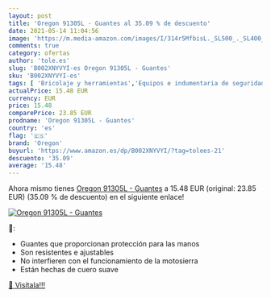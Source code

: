 ```yaml
---
layout: post
title: 'Oregon 91305L - Guantes al 35.09 % de descuento'
date: 2021-05-14 11:04:56
image: 'https://m.media-amazon.com/images/I/314r5MfbisL._SL500_._SL400_.jpg'
comments: true
category: ofertas
author: 'tole.es'
slug: 'B002XNYVYI-es Oregon 91305L - Guantes'
sku: 'B002XNYVYI-es'
tags: [ 'Bricolaje y herramientas','Equipos e indumentaria de seguridad','Guantes','Guantes de trabajo','Prevención y seguridad','guantes','oregon', ]
actualPrice: 15.48 EUR
currency: EUR
price: 15.48
comparePrice: 23.85 EUR
prodname: 'Oregon 91305L - Guantes'
country: 'es'
flag: '🇪🇸'
brand: 'Oregon'
buyurl: 'https://www.amazon.es/dp/B002XNYVYI/?tag=tolees-21'
descuento: '35.09'
average: '15.48'
---
```


Ahora mismo tienes [Oregon 91305L - Guantes](https://www.amazon.es/dp/B002XNYVYI/?tag=tolees-21) a 15.48 EUR (original: 23.85 EUR) (35.09 %  de descuento) en el siguiente enlace!

[![Oregon 91305L - Guantes](https://m.media-amazon.com/images/I/314r5MfbisL._SL500_._SL400_.jpg)](https://www.amazon.es/dp/B002XNYVYI/?tag=tolees-21)

🔎:

- Guantes que proporcionan protección para las manos
- Son resistentes e ajustables
- No interfieren con el funcionamiento de la motosierra
- Están hechas de cuero suave

[🛒 Visítala!!!](https://www.amazon.es/dp/B002XNYVYI/?tag=tolees-21)
